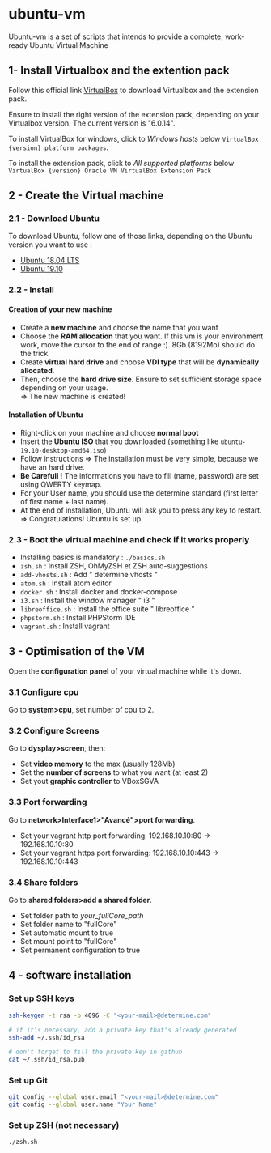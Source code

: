 # ubuntu-vm

Ubuntu-vm is a set of scripts that intends to provide a complete, work-ready Ubuntu Virtual Machine

## 1- Install Virtualbox and the extention pack
Follow this official link [VirtualBox](https://www.virtualbox.org/wiki/Downloads) to download Virtualbox and the extension pack.

Ensure to install the right version of the extension pack, depending on your Virtualbox version.
The current version is "6.0.14".

To install VirtualBox for windows, click to *Windows hosts* below `VirtualBox {version} platform packages`.

To install the extension pack, click to *All supported platforms* below `VirtualBox {version} Oracle VM VirtualBox Extension Pack`



## 2 - Create the Virtual machine
### 2.1 - Download Ubuntu
To download Ubuntu, follow one of those links, depending on the Ubuntu version you want to use :
- [Ubuntu 18.04 LTS](https://ubuntu.com/download/desktop/thank-you?country=&version=18.04.3&architecture=amd64)
- [Ubuntu 19.10](https://ubuntu.com/download/desktop/thank-you/?version=19.10&architecture=amd64)

### 2.2 - Install
#### Creation of your new machine
- Create a **new machine** and choose the name that you want
- Choose the **RAM allocation** that you want. If this vm is your environment work, move the cursor to the end of range :). 8Gb (8192Mo) should do the trick.
- Create **virtual hard drive** and choose **VDI type** that will be **dynamically allocated**.
- Then, choose the **hard drive size**. Ensure to set sufficient storage space depending on your usage.
<br>=> The new machine is created!

#### Installation of Ubuntu
- Right-click on your machine and choose **normal boot**
- Insert the **Ubuntu ISO** that you downloaded (something like `ubuntu-19.10-desktop-amd64.iso`)
- Follow instructions => The installation must be very simple, because we have an hard drive.
- **Be Carefull !** The informations you have to fill (name, password) are set using QWERTY keymap.
- For your User name, you should use the determine standard (first letter of first name + last name).
- At the end of installation, Ubuntu will ask you to press any key to restart.
<br>=> Congratulations! Ubuntu is set up.


### 2.3 - Boot the virtual machine and check if it works properly
- Installing basics is mandatory : `./basics.sh`
- `zsh.sh` : Install ZSH, OhMyZSH et ZSH auto-suggestions
- `add-vhosts.sh` : Add " determine vhosts "
- `atom.sh` : Install atom editor
- `docker.sh` : Install docker and docker-compose
- `i3.sh` : Install the window manager " i3 "
- `libreoffice.sh` : Install the office suite " libreoffice "
- `phpstorm.sh` : Install PHPStorm IDE
- `vagrant.sh` : Install vagrant

## 3 - Optimisation of the VM
Open the **configuration panel** of your virtual machine while it's down.
### 3.1 Configure cpu
Go to **system>cpu**, set number of cpu to 2.
### 3.2 Configure Screens
Go to **dysplay>screen**, then:
- Set **video memory** to the max (usually 128Mb)
- Set the **number of screens** to what you want (at least 2)
- Set yout **graphic controller** to VBoxSGVA

### 3.3 Port forwarding
Go to **network>Interface1>"Avancé">port forwarding**.
- Set your vagrant http port forwarding: 192.168.10.10:80 -> 192.168.10.10:80
- Set your vagrant https port forwarding: 192.168.10.10:443 -> 192.168.10.10:443

### 3.4 Share folders
Go to **shared folders>add a shared folder**.
- Set folder path to *your_fullCore_path*
- Set folder name to "fullCore"
- Set automatic mount to true
- Set mount point to "fullCore"
- Set permanent configuration to true

## 4 - software installation
### Set up SSH keys
```bash
ssh-keygen -t rsa -b 4096 -C "<your-mail>@determine.com"

# if it's necessary, add a private key that's already generated
ssh-add ~/.ssh/id_rsa

# don't forget to fill the private key in github
cat ~/.ssh/id_rsa.pub
```

### Set up Git
```bash
git config --global user.email "<your-mail>@determine.com"
git config --global user.name "Your Name"
```

### Set up ZSH (not necessary)
```bash
./zsh.sh
```
